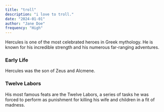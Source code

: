 ```yaml
---
title: "troll" 
description: "i love to troll."
date: "2024-01-01"
author: "Jane Doe"
frequency: "High"
---
```


Hercules is one of the most celebrated heroes in Greek mythology. He is known for his incredible strength and his numerous far-ranging adventures.

### Early Life
Hercules was the son of Zeus and Alcmene.

### Twelve Labors
His most famous feats are the Twelve Labors, a series of tasks he was forced to perform as punishment for killing his wife and children in a fit of madness.
